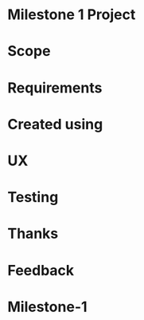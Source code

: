 # Milestone 1 Project

# Scope

# Requirements

# Created using 


# UX

# Testing

# Thanks 

# Feedback

# Milestone-1
